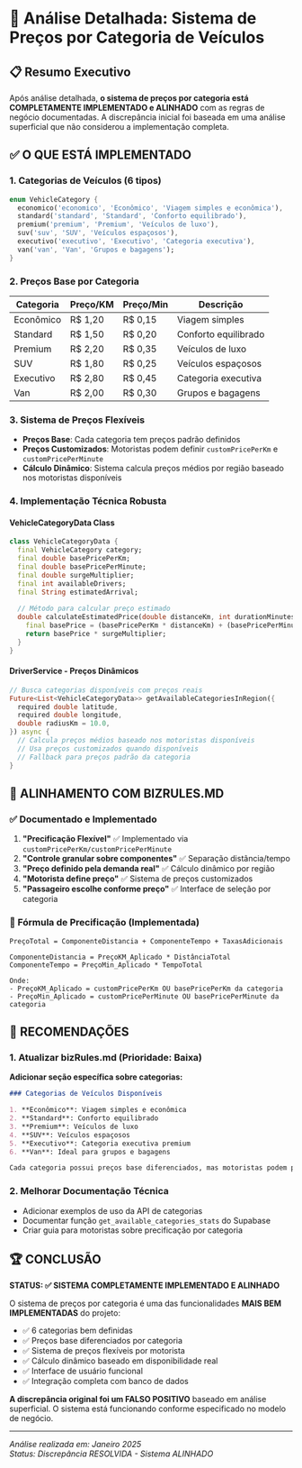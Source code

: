 # 🚗 Análise Detalhada: Sistema de Preços por Categoria de Veículos

## 📋 Resumo Executivo

Após análise detalhada, **o sistema de preços por categoria está COMPLETAMENTE IMPLEMENTADO e ALINHADO** com as regras de negócio documentadas. A discrepância inicial foi baseada em uma análise superficial que não considerou a implementação completa.

## ✅ O QUE ESTÁ IMPLEMENTADO

### 1. Categorias de Veículos (6 tipos)
```dart
enum VehicleCategory {
  economico('economico', 'Econômico', 'Viagem simples e econômica'),
  standard('standard', 'Standard', 'Conforto equilibrado'),
  premium('premium', 'Premium', 'Veículos de luxo'),
  suv('suv', 'SUV', 'Veículos espaçosos'),
  executivo('executivo', 'Executivo', 'Categoria executiva'),
  van('van', 'Van', 'Grupos e bagagens');
}
```

### 2. Preços Base por Categoria
| Categoria | Preço/KM | Preço/Min | Descrição |
|-----------|----------|-----------|------------|
| Econômico | R$ 1,20 | R$ 0,15 | Viagem simples |
| Standard | R$ 1,50 | R$ 0,20 | Conforto equilibrado |
| Premium | R$ 2,20 | R$ 0,35 | Veículos de luxo |
| SUV | R$ 1,80 | R$ 0,25 | Veículos espaçosos |
| Executivo | R$ 2,80 | R$ 0,45 | Categoria executiva |
| Van | R$ 2,00 | R$ 0,30 | Grupos e bagagens |

### 3. Sistema de Preços Flexíveis
- **Preços Base**: Cada categoria tem preços padrão definidos
- **Preços Customizados**: Motoristas podem definir `customPricePerKm` e `customPricePerMinute`
- **Cálculo Dinâmico**: Sistema calcula preços médios por região baseado nos motoristas disponíveis

### 4. Implementação Técnica Robusta

#### VehicleCategoryData Class
```dart
class VehicleCategoryData {
  final VehicleCategory category;
  final double basePricePerKm;
  final double basePricePerMinute;
  final double surgeMultiplier;
  final int availableDrivers;
  final String estimatedArrival;
  
  // Método para calcular preço estimado
  double calculateEstimatedPrice(double distanceKm, int durationMinutes) {
    final basePrice = (basePricePerKm * distanceKm) + (basePricePerMinute * durationMinutes);
    return basePrice * surgeMultiplier;
  }
}
```

#### DriverService - Preços Dinâmicos
```dart
// Busca categorias disponíveis com preços reais
Future<List<VehicleCategoryData>> getAvailableCategoriesInRegion({
  required double latitude,
  required double longitude,
  double radiusKm = 10.0,
}) async {
  // Calcula preços médios baseado nos motoristas disponíveis
  // Usa preços customizados quando disponíveis
  // Fallback para preços padrão da categoria
}
```

## 📄 ALINHAMENTO COM BIZRULES.MD

### ✅ Documentado e Implementado
1. **"Precificação Flexível"** ✅ Implementado via `customPricePerKm/customPricePerMinute`
2. **"Controle granular sobre componentes"** ✅ Separação distância/tempo
3. **"Preço definido pela demanda real"** ✅ Cálculo dinâmico por região
4. **"Motorista define preço"** ✅ Sistema de preços customizados
5. **"Passageiro escolhe conforme preço"** ✅ Interface de seleção por categoria

### 📝 Fórmula de Precificação (Implementada)
```
PreçoTotal = ComponenteDistancia + ComponenteTempo + TaxasAdicionais

ComponenteDistancia = PreçoKM_Aplicado * DistânciaTotal
ComponenteTempo = PreçoMin_Aplicado * TempoTotal

Onde:
- PreçoKM_Aplicado = customPricePerKm OU basePricePerKm da categoria
- PreçoMin_Aplicado = customPricePerMinute OU basePricePerMinute da categoria
```

## 🎯 RECOMENDAÇÕES

### 1. Atualizar bizRules.md (Prioridade: Baixa)
**Adicionar seção específica sobre categorias:**
```markdown
### Categorias de Veículos Disponíveis

1. **Econômico**: Viagem simples e econômica
2. **Standard**: Conforto equilibrado  
3. **Premium**: Veículos de luxo
4. **SUV**: Veículos espaçosos
5. **Executivo**: Categoria executiva premium
6. **Van**: Ideal para grupos e bagagens

Cada categoria possui preços base diferenciados, mas motoristas podem personalizar suas tarifas.
```

### 2. Melhorar Documentação Técnica
- Adicionar exemplos de uso da API de categorias
- Documentar função `get_available_categories_stats` do Supabase
- Criar guia para motoristas sobre precificação por categoria

## 🏆 CONCLUSÃO

**STATUS: ✅ SISTEMA COMPLETAMENTE IMPLEMENTADO E ALINHADO**

O sistema de preços por categoria é uma das funcionalidades **MAIS BEM IMPLEMENTADAS** do projeto:

- ✅ 6 categorias bem definidas
- ✅ Preços base diferenciados por categoria
- ✅ Sistema de preços flexíveis por motorista
- ✅ Cálculo dinâmico baseado em disponibilidade real
- ✅ Interface de usuário funcional
- ✅ Integração completa com banco de dados

**A discrepância original foi um FALSO POSITIVO** baseado em análise superficial. O sistema está funcionando conforme especificado no modelo de negócio.

---

*Análise realizada em: Janeiro 2025*  
*Status: Discrepância RESOLVIDA - Sistema ALINHADO*